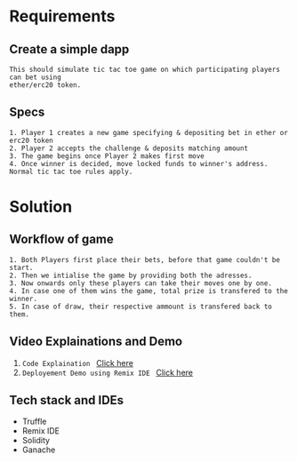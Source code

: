 # Requirements
## Create a simple dapp
    This should simulate tic tac toe game on which participating players can bet using
    ether/erc20 token.
## Specs
    1. Player 1 creates a new game specifying & depositing bet in ether or erc20 token
    2. Player 2 accepts the challenge & deposits matching amount
    3. The game begins once Player 2 makes first move
    4. Once winner is decided, move locked funds to winner's address. Normal tic tac toe rules apply.

# Solution

## Workflow of game
    1. Both Players first place their bets, before that game couldn't be start.
    2. Then we intialise the game by providing both the adresses.
    3. Now onwards only these players can take their moves one by one. 
    4. In case one of them wins the game, total prize is transfered to the winner. 
    5. In case of draw, their respective ammount is transfered back to them.

## Video Explainations and Demo
1. `Code Explaination ` [Click here](https://drive.google.com/file/d/1AJVDzhMdEPTL4hvXGHwPx_DsAHN7rw_t/view?usp=sharing)
2. `Deployement Demo using Remix IDE ` [Click here](https://drive.google.com/file/d/1chxRC41sPeElv3v2fE_cslAMQWFnU7BH/view?usp=sharing) 

## Tech stack and IDEs
- Truffle
- Remix IDE
- Solidity
- Ganache